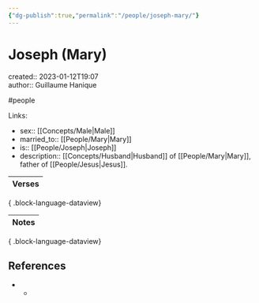 ```yaml
---
{"dg-publish":true,"permalink":"/people/joseph-mary/"}
---
```



# Joseph (Mary)

created:: 2023-01-12T19:07  
author:: Guillaume Hanique

#people

Links:

- sex:: [[Concepts/Male\|Male]]
- married_to:: [[People/Mary\|Mary]]
- is:: [[People/Joseph\|Joseph]]
- description:: [[Concepts/Husband\|Husband]] of [[People/Mary\|Mary]], father of [[People/Jesus\|Jesus]].

| Verses |
| ------ |

{ .block-language-dataview}

| Notes |
| ----- |

{ .block-language-dataview}

## References

- -
